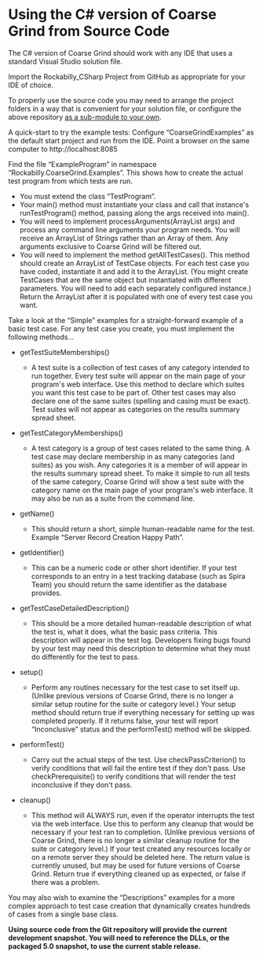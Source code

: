 # Using the C# version of Coarse Grind from Source Code

The C# version of Coarse Grind should work with any IDE that uses a standard Visual Studio solution file.

Import the Rockabilly_CSharp Project from GitHub as appropriate for your IDE of choice.

To properly use the source code you may need to arrange the project folders in a way that is convenient for your solution file, or configure the above repository [as a sub-module to your own](https://git-scm.com/book/en/v2/Git-Tools-Submodules).

A quick-start to try the example tests: Configure “CoarseGrindExamples” as the default start project and run from the IDE. Point a browser on the same computer to http://localhost:8085

Find the file “ExampleProgram” in namespace “Rockabilly.CoarseGrind.Examples”. This shows how to create the actual test program from which tests are run.

- You must extend the class “TestProgram”.
- Your main() method must instantiate your class and call that instance's runTestProgram() method, passing along the args received into main().
- You will need to implement processArguments(ArrayList<String> args) and process any command line arguments your program needs. You will receive an ArrayList of Strings rather than an Array of them. Any arguments exclusive to Coarse Grind will be filtered out.
- You will need to implement the method getAllTestCases(). This method should create an ArrayList of TestCase objects. For each test case you have coded, instantiate it and add it to the ArrayList. (You might create TestCases that are the same object but instantiated with different parameters. You will need to add each separately configured instance.) Return the ArrayList after it is populated with one of every test case you want.

Take a look at the “Simple” examples for a straight-forward example of a basic test case. For any test case you create, you must implement the following methods...

- getTestSuiteMemberships()
	- A test suite is a collection of test cases of any category intended to run together. Every test suite will appear on the main page of your program's web interface. Use this method to declare which suites you want this test case to be part of. Other test cases may also declare one of the same suites (spelling and casing must be exact). Test suites will not appear as categories on the results summary spread sheet.
- getTestCategoryMemberships()
	- A test category is a group of test cases related to the same thing. A test case may declare membership in as many categories (and suites) as you wish. Any categories it is a member of will appear in the results summary spread sheet. To make it simple to run all tests of the same category, Coarse Grind will show a test suite with the category name on the main page of your program's web interface. It may also be run as a suite from the command line.
- getName()
	- This should return a short, simple human-readable name for the test. Example “Server Record Creation Happy Path”.
- getIdentifier()
	- This can be a numeric code or other short identifier. If your test corresponds to an entry in a test tracking database (such as Spira Team) you should return the same identifier as the database provides.
 
- getTestCaseDetailedDescription()
	- This should be a more detailed human-readable description of what the test is, what it does, what the basic pass criteria. This description will appear in the test log. Developers fixing bugs found by your test may need this description to determine what they must do differently for the test to pass.
- setup()
	- Perform any routines necessary for the test case to set itself up. (Unlike previous versions of Coarse Grind, there is no longer a similar setup routine for the suite or category level.) Your setup method should return true if everything necessary for setting up was completed properly. If it returns false, your test will report “Inconclusive” status and the performTest() method will be skipped.
- performTest()
	- Carry out the actual steps of the test. Use checkPassCriterion() to verify conditions that will fail the entire test if they don't pass. Use checkPrerequisite() to verify conditions that will render the test inconclusive if they don't pass.
- cleanup()
	- This method will ALWAYS run, even if the operator interrupts the test via the web interface. Use this to perform any cleanup that would be necessary if your test ran to completion. (Unlike previous versions of Coarse Grind, there is no longer a similar cleanup routine for the suite or category level.) If your test created any resources locally or on a remote server they should be deleted here. The return value is currently unused, but may be used for future versions of Coarse Grind. Return true if everything cleaned up as expected, or false if there was a problem.

You may also wish to examine the “Descriptions” examples for a more complex approach to test case creation that dynamically creates hundreds of cases from a single base class.

**Using source code from the Git repository will provide the current development snapshot. You will need to reference the DLLs, or the packaged 5.0 snapshot, to use the current stable release.**
 